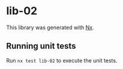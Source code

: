 # lib-02

This library was generated with [Nx](https://nx.dev).

## Running unit tests

Run `nx test lib-02` to execute the unit tests.
